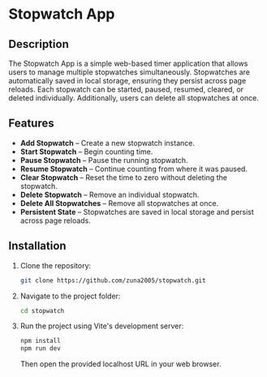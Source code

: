 # Stopwatch App

## Description
The Stopwatch App is a simple web-based timer application that allows users to manage multiple stopwatches simultaneously. Stopwatches are automatically saved in local storage, ensuring they persist across page reloads. Each stopwatch can be started, paused, resumed, cleared, or deleted individually. Additionally, users can delete all stopwatches at once.

## Features
- **Add Stopwatch** – Create a new stopwatch instance.
- **Start Stopwatch** – Begin counting time.
- **Pause Stopwatch** – Pause the running stopwatch.
- **Resume Stopwatch** – Continue counting from where it was paused.
- **Clear Stopwatch** – Reset the time to zero without deleting the stopwatch.
- **Delete Stopwatch** – Remove an individual stopwatch.
- **Delete All Stopwatches** – Remove all stopwatches at once.
- **Persistent State** – Stopwatches are saved in local storage and persist across page reloads.

## Installation
1. Clone the repository:
   ```sh
   git clone https://github.com/zuna2005/stopwatch.git
   ```
2. Navigate to the project folder:
   ```sh
   cd stopwatch
   ```
3. Run the project using Vite's development server:
   ```sh
   npm install
   npm run dev
   ```
   Then open the provided localhost URL in your web browser.

